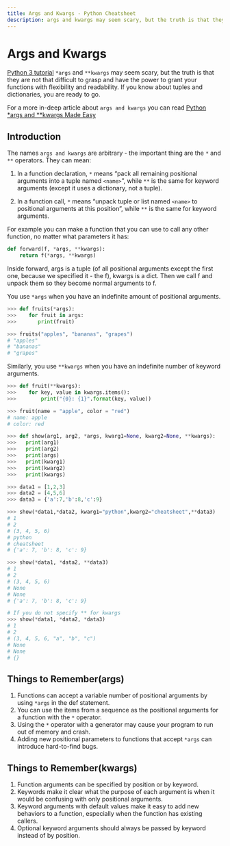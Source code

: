 ```yaml
---
title: Args and Kwargs - Python Cheatsheet
description: args and kwargs may seem scary, but the truth is that they are not that difficult to grasp and have the power to grant your functions with flexibility and readability
---
```


# Args and Kwargs

<base-disclaimer>
  <base-disclaimer-title>
    <a href="https://docs.python.org/3/tutorial/index.html">Python 3 tutorial</a>
  </base-disclaimer-title>
  <base-disclaimer-content>
    <code>*args</code> and <code>**kwargs</code> may seem scary, but the truth is that they are not that difficult to grasp and have the power to grant your functions with flexibility and readability. If you know about tuples and dictionaries, you are ready to go.
  </base-disclaimer-content>
</base-disclaimer>

For a more in-deep article about `args and kwargs` you can read [Python \*args and \*\*kwargs Made Easy](/blog/python-easy-args-kwargs)

## Introduction

The names `args and kwargs` are arbitrary - the important thing are the `*` and `**` operators. They can mean:

1. In a function declaration, `*` means “pack all remaining positional arguments into a tuple named `<name>`”, while `**` is the same for keyword arguments (except it uses a dictionary, not a tuple).

2. In a function call, `*` means “unpack tuple or list named `<name>` to positional arguments at this position”, while `**` is the same for keyword arguments.

For example you can make a function that you can use to call any other function, no matter what parameters it has:

```python
def forward(f, *args, **kwargs):
    return f(*args, **kwargs)
```

Inside forward, args is a tuple (of all positional arguments except the first one, because we specified it - the f), kwargs is a dict. Then we call f and unpack them so they become normal arguments to f.

You use `*args` when you have an indefinite amount of positional arguments.

```python
>>> def fruits(*args):
>>>    for fruit in args:
>>>       print(fruit)

>>> fruits("apples", "bananas", "grapes")
# "apples"
# "bananas"
# "grapes"
```

Similarly, you use `**kwargs` when you have an indefinite number of keyword arguments.

```python
>>> def fruit(**kwargs):
>>>    for key, value in kwargs.items():
>>>        print("{0}: {1}".format(key, value))

>>> fruit(name = "apple", color = "red")
# name: apple
# color: red
```

```python
>>> def show(arg1, arg2, *args, kwarg1=None, kwarg2=None, **kwargs):
>>>   print(arg1)
>>>   print(arg2)
>>>   print(args)
>>>   print(kwarg1)
>>>   print(kwarg2)
>>>   print(kwargs)

>>> data1 = [1,2,3]
>>> data2 = [4,5,6]
>>> data3 = {'a':7,'b':8,'c':9}

>>> show(*data1,*data2, kwarg1="python",kwarg2="cheatsheet",**data3)
# 1
# 2
# (3, 4, 5, 6)
# python
# cheatsheet
# {'a': 7, 'b': 8, 'c': 9}

>>> show(*data1, *data2, **data3)
# 1
# 2
# (3, 4, 5, 6)
# None
# None
# {'a': 7, 'b': 8, 'c': 9}

# If you do not specify ** for kwargs
>>> show(*data1, *data2, *data3)
# 1
# 2
# (3, 4, 5, 6, "a", "b", "c")
# None
# None
# {}
```

## Things to Remember(args)

1. Functions can accept a variable number of positional arguments by using `*args` in the def statement.
2. You can use the items from a sequence as the positional arguments for a function with the `*` operator.
3. Using the `*` operator with a generator may cause your program to run out of memory and crash.
4. Adding new positional parameters to functions that accept `*args` can introduce hard-to-find bugs.

## Things to Remember(kwargs)

1. Function arguments can be specified by position or by keyword.
2. Keywords make it clear what the purpose of each argument is when it would be confusing with only positional arguments.
3. Keyword arguments with default values make it easy to add new behaviors to a function, especially when the function has existing callers.
4. Optional keyword arguments should always be passed by keyword instead of by position.
